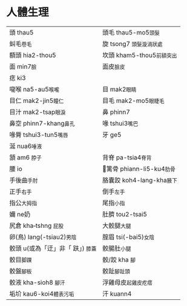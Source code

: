 # 人體生理

|  |  |
| :--- | :--- |
| 頭 thau5 | 頭毛 thau5-mo5`頭髮` |
| 虯毛`卷毛` | 旋 tsong7 `頭髮漩渦狀處` |
| 額頭 hia2-thou5 | 坎頭 kham5-thou5`前額突出` |
| 面 min7`臉` | 面皮`臉皮` |
| 痣 ki3 |  |
| 嚨喉 na5-au5`喉嚨` | 目 mak2`眼睛` |
| 目仁 mak2-jin5`瞳仁` | 目毛 mak2-mo5`眼睫毛` |
| 目汁 mak2-tsap`眼淚` | 鼻 phinn7 |
| 鼻空 phinn7-khang`鼻孔` | 喙 tshui3`嘴巴` |
| 喙脣 tshui3-tun5`嘴唇` | 牙 ge5 |
| 涎 nua6`唾液` |  |
| 頷 am6 `脖子` | 背脊 pa-tsia4`脊背` |
| 腰 io | 𙩍篱骨 phiann-li5-ku4`肋骨` |
| 手後曲`手肘` | 胳囊跤 koh4-lang-kha`腋下` |
| 正手`右手` | 倒手`左手` |
| 指公`大拇指` | 尾指`小指` |
| 嬭 ne奶 | 肚臍 tou2-tsai5 |
| 尻倉 kha‑tshng `屁股` | 大骹腿`大腿` |
| 卵\(鳥\) lang\(-tsiau2\)`男陰` | 腟眉 tsi\(-bai5\)`女陰` |
| 骹頭 u\(或為「迂」非「 趺」\) `膝蓋` | 骹腸肚`小腿` |
| 骹目`脚踝` | 骹/跤 kha `腳` |
| 骹盤`腳板` | 骹趾`腳趾頭` |
| 骹液 kha-sioh8 `腳汗` | 浮雞母皮`起雞皮疙瘩` |
| 垢圿 kau6-koi4`體表污垢` | 汗 kuann4 |

